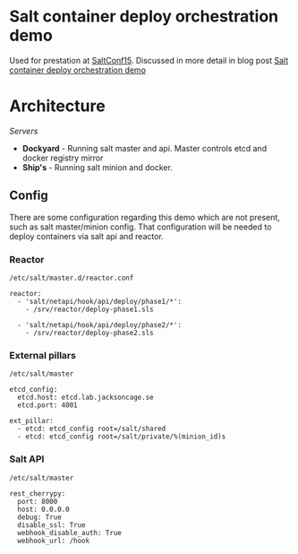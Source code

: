 # Salt container deploy orchestration demo

Used for prestation at [SaltConf15](http://saltconf.com/). Discussed in more detail in blog post [Salt container deploy orchestration demo](http://jacksoncage.se)


# Architecture

*Servers*
  - **Dockyard** - Running salt master and api. Master controls etcd and docker registry mirror
  - **Ship's** - Running salt minion and docker.

## Config

There are some configuration regarding this demo which are not present, such as salt master/minion config. That configuration will be needed to deploy containers via salt api and reactor.


### Reactor

`/etc/salt/master.d/reactor.conf`

```
reactor:
  - 'salt/netapi/hook/api/deploy/phase1/*':
    - /srv/reactor/deploy-phase1.sls

  - 'salt/netapi/hook/api/deploy/phase2/*':
    - /srv/reactor/deploy-phase2.sls
```

###  External pillars

`/etc/salt/master`

```
etcd_config:
  etcd.host: etcd.lab.jacksoncage.se
  etcd.port: 4001

ext_pillar:
  - etcd: etcd_config root=/salt/shared
  - etcd: etcd_config root=/salt/private/%(minion_id)s
```

### Salt API

`/etc/salt/master`

```
rest_cherrypy:
  port: 8000
  host: 0.0.0.0
  debug: True
  disable_ssl: True
  webhook_disable_auth: True
  webhook_url: /hook
```
